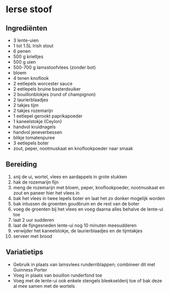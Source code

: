 # Ierse stoof

## Ingrediënten

- 3 lente-uien
- 1 tot 1.5L Irish stout
- 6 penen
- 500 g krieltjes
- 500 g uien
- 500-700 g lamsstoofvlees (zonder bot)
- bloem
- 4 tenen knoflook
- 2 eetlepels worcester sauce
- 2 eetlepels bruine basterdsuiker
- 2 bouillonblokjes (rund of champignon)
- 2 laurierblaadjes
- 2 takjes tijm
- 2 takjes rozemarijn
- 1 eetlepel gerookt paprikapoeder
- 1 kaneelstokje (Ceylon)
- handvol kruidnagels
- handvol jeneverbessen
- blikje tomatenpuree
- 3 eetlepels boter
- zout, peper, nootmuskaat en knoflookpoeder naar smaak

## Bereiding

 1. snij de ui, wortel, vlees en aardappels in grote stukken
 2. hak de rozemarijn fijn
 3. meng de rozemarijn met bloem, peper, knoflookpoeder, nootmuskaat en zout en paneer hier het vlees in
 4. bak het vlees in twee lepels boter en laat het zo donker mogelijk worden
 5. bak intussen de groenten goudbruin en de rest van de boter
 6. voeg de groenten bij het vlees en voeg daarna alles behalve de lente-ui toe
 7. laat 2 uur sudderen
 8. laat de fijngesneden lente-ui nog 10 minuten meesudderen
 9. verwijder het kaneelstokje, de laurierblaadjes en de tijmtakjes
 10. serveer met brood

## Variatietips

- Gebruik in plaats van lamsvlees runderriblappen; combineer dit met Guinness Porter
- Voeg in plaats van bouillon runderfond toe
- Voeg met de lente-ui ook enkele stengels bleekselderij toe of bak deze al mee samen met de wortels
